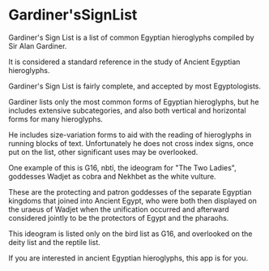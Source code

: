 # Gardiner'sSignList

Gardiner's Sign List is a list of common Egyptian hieroglyphs compiled by Sir Alan Gardiner.

It is considered a standard reference in the study of Ancient Egyptian hieroglyphs. 

Gardiner's Sign List is fairly complete, and accepted by most Egyptologists.


Gardiner lists only the most common forms of Egyptian hieroglyphs, but he includes extensive subcategories, and also both vertical and horizontal forms for many hieroglyphs. 

He includes size-variation forms to aid with the reading of hieroglyphs in running blocks of text. Unfortunately he does not cross index signs, once put on the list, other significant uses may be overlooked. 

One example of this is G16, nbtỉ, the ideogram for "The Two Ladies", goddesses Wadjet as cobra and Nekhbet as the white vulture. 

These are the protecting and patron goddesses of the separate Egyptian kingdoms that joined into Ancient Egypt, who were both then displayed on the uraeus of Wadjet when the unification occurred and afterward considered jointly to be the protectors of Egypt and the pharaohs. 

This ideogram is listed only on the bird list as G16, and overlooked on the deity list and the reptile list.


If you are interested in ancient Egyptian hieroglyphs, this app is for you.

